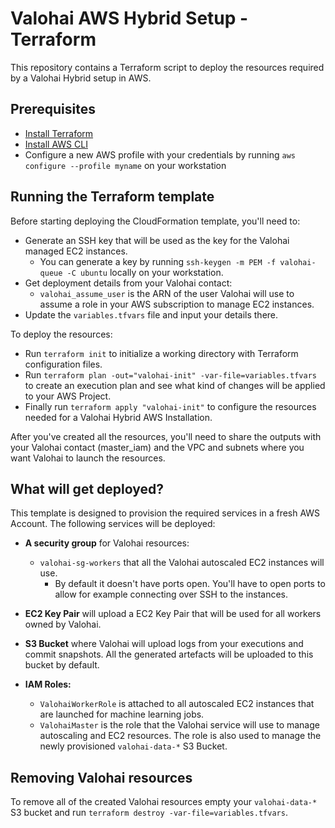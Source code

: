 # Valohai AWS Hybrid Setup - Terraform

This repository contains a Terraform script to deploy the resources required by a Valohai Hybrid setup in AWS.

## Prerequisites

* [Install Terraform](https://learn.hashicorp.com/tutorials/terraform/install-cli)
* [Install AWS CLI](https://docs.aws.amazon.com/cli/latest/userguide/cli-chap-install.html)
* Configure a new AWS profile with your credentials by running `aws configure --profile myname` on your workstation

## Running the Terraform template

Before starting deploying the CloudFormation template, you'll need to:

* Generate an SSH key that will be used as the key for the Valohai managed EC2 instances.
  * You can generate a key by running `ssh-keygen -m PEM -f valohai-queue -C ubuntu` locally on your workstation.
* Get deployment details from your Valohai contact:
  * `valohai_assume_user` is the ARN of the user Valohai will use to assume a role in your AWS subscription to manage EC2 instances.
* Update the `variables.tfvars` file and input your details there.
  
To deploy the resources:
* Run `terraform init` to initialize a working directory with Terraform configuration files.
* Run `terraform plan -out="valohai-init" -var-file=variables.tfvars` to create an execution plan and see what kind of changes will be applied to your AWS Project.
* Finally run `terraform apply "valohai-init"` to configure the resources needed for a Valohai Hybrid AWS Installation.

After you've created all the resources, you'll need to share the outputs with your Valohai contact (master_iam) and the VPC and subnets where you want Valohai to launch the resources.

## What will get deployed?

This template is designed to provision the required services in a fresh AWS Account. The following services will be deployed:

* **A security group** for Valohai resources:
  * `valohai-sg-workers` that all the Valohai autoscaled EC2 instances will use.
    * By default it doesn't have ports open. You'll have to open ports to allow for example connecting over SSH to the instances.

* **EC2 Key Pair** will upload a EC2 Key Pair that will be used for all workers owned by Valohai.

* **S3 Bucket** where Valohai will upload logs from your executions and commit snapshots. All the generated artefacts will be uploaded to this bucket by default.
* **IAM Roles:**
  * `ValohaiWorkerRole` is attached to all autoscaled EC2 instances that are launched for machine learning jobs.
  * `ValohaiMaster` is the role that the Valohai service will use to manage autoscaling and EC2 resources. The role is also used to manage the newly provisioned `valohai-data-*` S3 Bucket.

## Removing Valohai resources

To remove all of the created Valohai resources empty your `valohai-data-*` S3 bucket and run `terraform destroy -var-file=variables.tfvars`.
